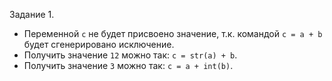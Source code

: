 Задание 1.
- Переменной ```c``` не будет присвоено значение, т.к. командой ```c = a + b``` будет сгенерировано исключение.  
-  Получить значение ```12``` можно так: ```c = str(a) + b```.
- Получить значение ```3``` можно так: ```c = a + int(b)```.
